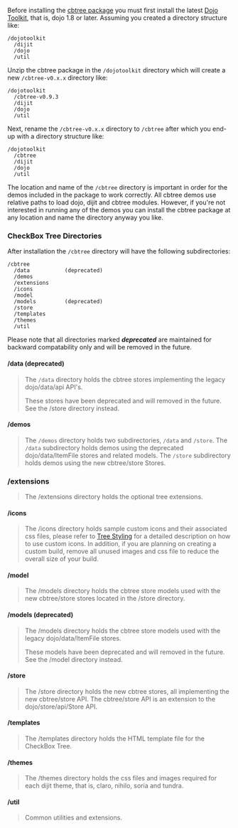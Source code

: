Before installing the [cbtree package](http://thejekels.com/download/cbtree) you must
first install the latest [Dojo Toolkit](http://dojotoolkit.org/download/), that is, dojo
1.8 or later. Assuming you created a directory structure like:

    /dojotoolkit
      /dijit
      /dojo
      /util

Unzip the cbtree package in the `/dojotoolkit` directory which will create
a new `/cbtree-v0.x.x` directory like:

    /dojotoolkit
      /cbtree-v0.9.3
      /dijit
      /dojo
      /util

Next, rename the `/cbtree-v0.x.x` directory to `/cbtree` after which you end-up with a
directory structure like:

    /dojotoolkit
      /cbtree
      /dijit
      /dojo
      /util

<span class="mega-octicon octicon-alert"></span>
The location and name of the `/cbtree` directory is important in order for the demos included
in the package to work correctly. All cbtree demos use relative paths to load dojo, dijit and
cbtree modules. However, if you're not interested in running any of the demos you can
install the cbtree package at any location and name the directory anyway you like.

### CheckBox Tree Directories
After installation the `/cbtree` directory will have the following subdirectories:

    /cbtree
      /data           (deprecated)
      /demos
      /extensions
      /icons
      /model
      /models         (deprecated)
      /store
      /templates
      /themes
      /util

<span class="mega-octicon octicon-alert"></span> Please note that all
directories marked **_deprecated_** are maintained for backward compatability
only and will be removed in the future.

#### /data (deprecated)
> The `/data` directory holds the cbtree stores implementing the legacy
> dojo/data/api API's.
>
> <span class="octicon octicon-alert"></span> These stores have been
> deprecated and will removed in the future. See the /store directory instead.

#### /demos
> The `/demos` directory holds two subdirectories, `/data` and `/store`.
> The `/data` subdirectory holds demos using the deprecated dojo/data/ItemFile
> stores and related models. The `/store` subdirectory holds demos using the
> new cbtree/store Stores.

### /extensions
> The /extensions directory holds the optional tree extensions.

#### /icons
> The /icons directory holds sample custom icons and their associated css files,
> please refer to [Tree Styling](Tree-Styling) for a detailed description
> on how to use custom icons. In addition, if you are planning on creating a custom
> build, remove all unused images and css file to reduce the overall size of your build.


#### /model
> The /models directory holds the cbtree store models used with the new
> cbtree/store stores located in the /store directory.

#### /models (deprecated)
> The /models directory holds the cbtree store models used with the legacy
> dojo/data/ItemFile stores.
>
> <span class="octicon octicon-alert"></span> These models have been
> deprecated and will removed in the future. See the /model directory
> instead.

#### /store
> The /store directory holds the new cbtree stores, all implementing the new
> cbtree/store API. The cbtree/store API is an extension to the dojo/store/api/Store API.

#### /templates
> The /templates directory holds the HTML template file for the CheckBox Tree.

#### /themes
> The /themes directory holds the css files and images required for each dijit
> theme, that is, claro, nihilo, soria and tundra.

#### /util
> Common utilities and extensions.
